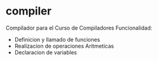 # compiler
Compilador para el Curso de Compiladores
Funcionalidad:
* Definicion y llamado de funciones
* Realizacion de operaciones Aritmeticas
* Declaracion de variables
